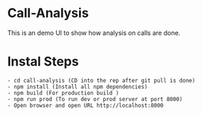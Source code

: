 # Call-Analysis
This is an demo UI to show how analysis on calls are done.

# Instal Steps

    - cd call-analysis (CD into the rep after git pull is done)
    - npm install (Install all npm dependencies)
    - npm build (For production build )
    - npm run prod (To run dev or prod server at port 8000)
    - Open browser and open URL http://localhost:8000

